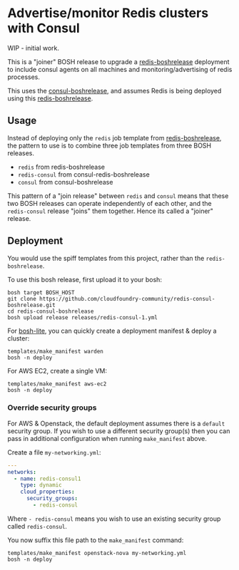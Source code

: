 Advertise/monitor Redis clusters with Consul
============================================

WIP - initial work.

This is a "joiner" BOSH release to upgrade a [redis-boshrelease](https://github.com/cloudfoundry-community/redis-boshrelease) deployment to include consul agents on all machines and monitoring/advertising of redis processes.

This uses the [consul-boshrelease](https://github.com/cloudfoundry-community/consul-boshrelease), and assumes Redis is being deployed using this [redis-boshrelease](https://github.com/cloudfoundry-community/redis-boshrelease).

Usage
-----

Instead of deploying only the `redis` job template from [redis-boshrelease](https://github.com/cloudfoundry-community/redis-boshrelease), the pattern to use is to combine three job templates from three BOSH releases.

-	`redis` from redis-boshrelease
-	`redis-consul` from consul-redis-boshrelease
-	`consul` from consul-boshrelease

This pattern of a "join release" between `redis` and `consul` means that these two BOSH releases can operate independently of each other, and the `redis-consul` release "joins" them together. Hence its called a "joiner" release.

Deployment
----------

You would use the spiff templates from this project, rather than the `redis-boshrelease`.

To use this bosh release, first upload it to your bosh:

```
bosh target BOSH_HOST
git clone https://github.com/cloudfoundry-community/redis-consul-boshrelease.git
cd redis-consul-boshrelease
bosh upload release releases/redis-consul-1.yml
```

For [bosh-lite](https://github.com/cloudfoundry/bosh-lite), you can quickly create a deployment manifest & deploy a cluster:

```
templates/make_manifest warden
bosh -n deploy
```

For AWS EC2, create a single VM:

```
templates/make_manifest aws-ec2
bosh -n deploy
```

### Override security groups

For AWS & Openstack, the default deployment assumes there is a `default` security group. If you wish to use a different security group(s) then you can pass in additional configuration when running `make_manifest` above.

Create a file `my-networking.yml`:

```yaml
---
networks:
  - name: redis-consul1
    type: dynamic
    cloud_properties:
      security_groups:
        - redis-consul
```

Where `- redis-consul` means you wish to use an existing security group called `redis-consul`.

You now suffix this file path to the `make_manifest` command:

```
templates/make_manifest openstack-nova my-networking.yml
bosh -n deploy
```
